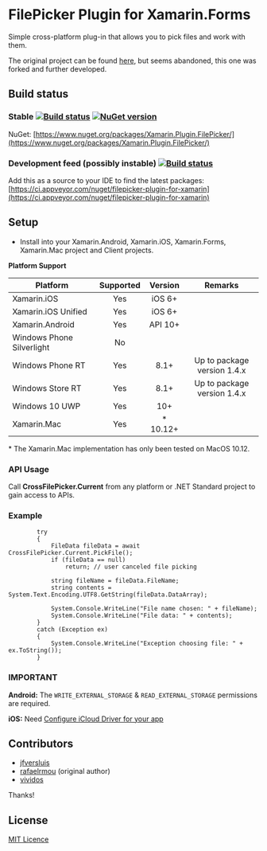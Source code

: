 # FilePicker Plugin for Xamarin.Forms

Simple cross-platform plug-in that allows you to pick files and work with them.

The original project can be found [here](https://github.com/Studyxnet/FilePicker-Plugin-for-Xamarin-and-Windows/), but seems abandoned, this one was forked and further developed.

## Build status
### Stable [![Build status](https://ci.appveyor.com/api/projects/status/bbdou6ptk14tbak5?svg=true)](https://ci.appveyor.com/project/jfversluis/filepicker-plugin-for-xamarin-and-windows-5pvwc) [![NuGet version](https://badge.fury.io/nu/Xamarin.Plugin.FilePicker.svg)](https://badge.fury.io/nu/Xamarin.Plugin.FilePicker)
 
NuGet: [https://www.nuget.org/packages/Xamarin.Plugin.FilePicker/](https://www.nuget.org/packages/Xamarin.Plugin.FilePicker/)
 
### Development feed (possibly instable) [![Build status](https://ci.appveyor.com/api/projects/status/bbdou6ptk14tbak5/branch/develop?svg=true)](https://ci.appveyor.com/project/jfversluis/filepicker-plugin-for-xamarin-and-windows-5pvwc)

Add this as a source to your IDE to find the latest packages: [https://ci.appveyor.com/nuget/filepicker-plugin-for-xamarin](https://ci.appveyor.com/nuget/filepicker-plugin-for-xamarin)

## Setup

* Install into your Xamarin.Android, Xamarin.iOS, Xamarin.Forms, Xamarin.Mac project and Client projects.

**Platform Support**

|Platform|Supported|Version|Remarks|
| ------------------- | :-----------: | :------------------: | :------------------: |
|Xamarin.iOS|Yes|iOS 6+||
|Xamarin.iOS Unified|Yes|iOS 6+||
|Xamarin.Android|Yes|API 10+||
|Windows Phone Silverlight|No|||
|Windows Phone RT|Yes|8.1+|Up to package version 1.4.x|
|Windows Store RT|Yes|8.1+|Up to package version 1.4.x|
|Windows 10 UWP|Yes|10+||
|Xamarin.Mac|Yes|* 10.12+||

\* The Xamarin.Mac implementation has only been tested on MacOS 10.12.

### API Usage

Call **CrossFilePicker.Current** from any platform or .NET Standard project to gain access to APIs.

### Example

            try
            {
                FileData fileData = await CrossFilePicker.Current.PickFile();
                if (fileData == null)
                    return; // user canceled file picking

                string fileName = fileData.FileName;
                string contents = System.Text.Encoding.UTF8.GetString(fileData.DataArray);

                System.Console.WriteLine("File name chosen: " + fileName);
                System.Console.WriteLine("File data: " + contents);
            }
            catch (Exception ex)
            {
                System.Console.WriteLine("Exception choosing file: " + ex.ToString());
            }

### **IMPORTANT**
**Android:**
The `WRITE_EXTERNAL_STORAGE` & `READ_EXTERNAL_STORAGE` permissions are required.

**iOS:** 
Need [Configure iCloud Driver for your app](https://developer.xamarin.com/guides/ios/platform_features/intro_to_cloudkit)

## Contributors
* [jfversluis](https://github.com/jfversluis)
* [rafaelrmou](https://github.com/rafaelrmou) (original author)
* [vividos](https://github.com/vividos)
 
Thanks!

## License
[MIT Licence](LICENSE)
